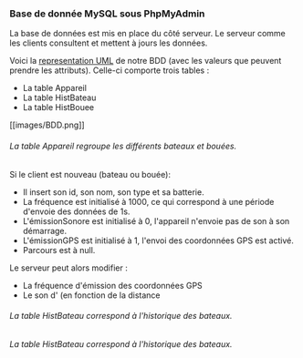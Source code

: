 ### Base de donnée MySQL sous PhpMyAdmin
La base de données est mis en place du côté serveur. Le serveur comme les clients consultent et mettent à jours les données. 

Voici la [representation UML](https://github.com/antoineboyer/ProjetS5-Server/blob/master/Wiki/Images/BDD.png) de notre BDD (avec les valeurs que peuvent prendre les attributs). Celle-ci comporte trois tables :
- La table Appareil
- La table HistBateau
- La table HistBouee

[[images/BDD.png]]

###### La table Appareil regroupe les différents bateaux et bouées.
Si le client est nouveau (bateau ou bouée):
- Il insert son id, son nom, son type et sa batterie. 
- La fréquence est initialisé à 1000, ce qui correspond à une période d'envoie des données de 1s. 
- L'émissionSonore est initialisé à 0, l'appareil n'envoie pas de son à son démarrage.
- L'émissionGPS est initialisé à 1, l'envoi des coordonnées GPS est activé.
- Parcours est à null.

Le serveur peut alors modifier :
- La fréquence d'émission des coordonnées GPS
- Le son d' (en fonction de la distance

###### La table HistBateau correspond à l'historique des bateaux.

###### La table HistBateau correspond à l'historique des bateaux.  